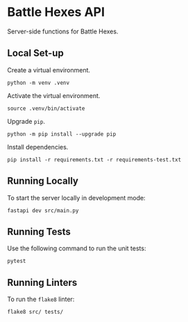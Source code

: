 # Battle Hexes API

Server-side functions for Battle Hexes.

## Local Set-up

Create a virtual environment.

    python -m venv .venv

Activate the virtual environment.

    source .venv/bin/activate

Upgrade `pip`.

    python -m pip install --upgrade pip

Install dependencies.

    pip install -r requirements.txt -r requirements-test.txt

## Running Locally

To start the server locally in development mode:

    fastapi dev src/main.py

## Running Tests

Use the following command to run the unit tests:

    pytest

## Running Linters

To run the `flake8` linter:

    flake8 src/ tests/

